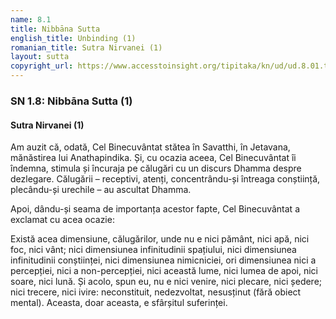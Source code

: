 ```yaml
---
name: 8.1
title: Nibbāna Sutta
english_title: Unbinding (1)
romanian_title: Sutra Nirvanei (1)
layout: sutta
copyright_url: https://www.accesstoinsight.org/tipitaka/kn/ud/ud.8.01.than.html
---
```

### SN 1.8: Nibbāna Sutta (1)
#### Sutra Nirvanei (1)

Am auzit că, odată, Cel Binecuvântat stătea în Savatthi, în Jetavana, mănăstirea lui Anathapindika. Și, cu ocazia aceea, Cel Binecuvântat îi îndemna, stimula și încuraja pe călugări cu un discurs Dhamma despre dezlegare. Călugării – receptivi, atenți, concentrându-și întreaga conștiință, plecându-și urechile – au ascultat Dhamma.

Apoi, dându-și seama de importanța acestor fapte, Cel Binecuvântat a exclamat cu acea ocazie:

Există acea dimensiune, călugărilor, unde nu e nici pământ, nici apă, nici foc, nici vânt; nici dimensiunea infinitudinii spațiului, nici dimensiunea infinitudinii conștiinței, nici dimensiunea nimicniciei, ori dimensiunea nici a percepției, nici a non-percepției, nici această lume, nici lumea de apoi, nici soare, nici lună. Și acolo, spun eu, nu e nici venire, nici plecare, nici ședere; nici trecere, nici ivire: neconstituit, nedezvoltat, nesusținut (fără obiect mental). Aceasta, doar aceasta, e sfârșitul suferinței.

